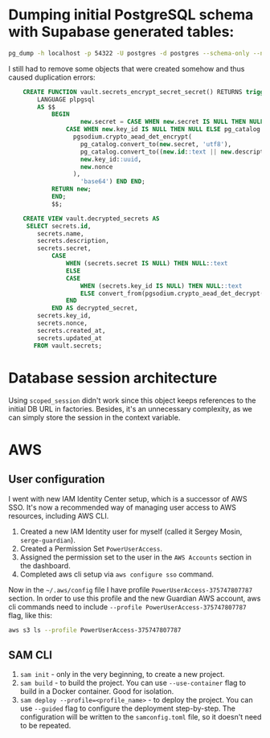 # Dumping initial PostgreSQL schema with Supabase generated tables:

```bash
pg_dump -h localhost -p 54322 -U postgres -d postgres --schema-only --no-owner --no-acl > init.sql
```

I still had to remove some objects that were created somehow and thus caused duplication errors:

```sql
    CREATE FUNCTION vault.secrets_encrypt_secret_secret() RETURNS trigger
        LANGUAGE plpgsql
        AS $$
            BEGIN
                    new.secret = CASE WHEN new.secret IS NULL THEN NULL ELSE
                CASE WHEN new.key_id IS NULL THEN NULL ELSE pg_catalog.encode(
                  pgsodium.crypto_aead_det_encrypt(
                    pg_catalog.convert_to(new.secret, 'utf8'),
                    pg_catalog.convert_to((new.id::text || new.description::text || new.created_at::text || new.updated_at::text)::text, 'utf8'),
                    new.key_id::uuid,
                    new.nonce
                  ),
                    'base64') END END;
            RETURN new;
            END;
            $$;

    CREATE VIEW vault.decrypted_secrets AS
     SELECT secrets.id,
        secrets.name,
        secrets.description,
        secrets.secret,
            CASE
                WHEN (secrets.secret IS NULL) THEN NULL::text
                ELSE
                CASE
                    WHEN (secrets.key_id IS NULL) THEN NULL::text
                    ELSE convert_from(pgsodium.crypto_aead_det_decrypt(decode(secrets.secret, 'base64'::text), convert_to(((((secrets.id)::text || secrets.description) || (secrets.created_at)::text) || (secrets.updated_at)::text), 'utf8'::name), secrets.key_id, secrets.nonce), 'utf8'::name)
                END
            END AS decrypted_secret,
        secrets.key_id,
        secrets.nonce,
        secrets.created_at,
        secrets.updated_at
       FROM vault.secrets;
```

# Database session architecture

Using `scoped_session` didn't work since this object keeps references to the initial DB URL in factories.
Besides, it's an unnecessary complexity, as we can simply store the session in the context variable.

# AWS

## User configuration

I went with new IAM Identity Center setup, which is a successor of AWS SSO. It's now a recommended way
of managing user access to AWS resources, including AWS CLI.

1. Created a new IAM Identity user for myself (called it Sergey Mosin, `serge-guardian`).
2. Created a Permission Set `PowerUserAccess`.
3. Assigned the permission set to the user in the `AWS Accounts` section in the dashboard.
4. Completed aws cli setup via `aws configure sso` command.

Now in the `~/.aws/config` file I have profile `PowerUserAccess-375747807787` section.
In order to use this profile and the new Guardian AWS account, aws cli commands need to include
`--profile PowerUserAccess-375747807787` flag, like this:

```bash
aws s3 ls --profile PowerUserAccess-375747807787
```

## SAM CLI

1. `sam init` - only in the very beginning, to create a new project.
2. `sam build` - to build the project. You can use `--use-container` flag to build in a Docker container. Good for
   isolation.
3. `sam deploy --profile=<profile_name>` - to deploy the project. You can use `--guided` flag to configure the
   deployment step-by-step.
   The configuration will be written to the `samconfig.toml` file, so it doesn't need to be repeated.